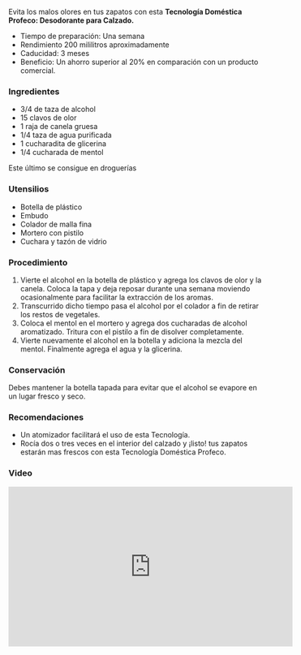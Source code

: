 
Evita los malos olores en tus zapatos con esta **Tecnología Doméstica Profeco: Desodorante para Calzado.**

* Tiempo de preparación: Una semana
* Rendimiento 200 mililitros aproximadamente
* Caducidad: 3 meses
* Beneficio: Un ahorro superior al 20% en comparación con un producto comercial.

### Ingredientes

* 3/4 de taza de alcohol
* 15 clavos de olor
* 1 raja de canela gruesa
* 1/4 taza de agua purificada
* 1 cucharadita de glicerina
* 1/4 cucharada de mentol

Este último se consigue en droguerías

### Utensilios

* Botella de plástico
* Embudo
* Colador de malla fina
* Mortero con pistilo
* Cuchara y tazón de vidrio

### Procedimiento

1. Vierte el alcohol en la botella de plástico y agrega los clavos de olor y la canela. Coloca la tapa y deja reposar durante una semana moviendo ocasionalmente para facilitar la extracción de los aromas.
2. Transcurrido dicho tiempo pasa el alcohol por el colador a fin de retirar los restos de vegetales.
3. Coloca el mentol en el mortero y agrega dos cucharadas de alcohol aromatizado. Tritura con el pistilo a fin de disolver completamente.
4. Vierte nuevamente el alcohol en la botella y adiciona la mezcla del mentol. Finalmente agrega el agua y la glicerina.

### Conservación

Debes mantener la botella tapada para evitar que el alcohol se evapore en un lugar fresco y seco.

### Recomendaciones

* Un atomizador facilitará el uso de esta Tecnología.
* Rocía dos o tres veces en el interior del calzado y ¡listo! tus zapatos estarán mas frescos con esta Tecnología Doméstica Profeco.

### Video

<div class="videowrapper well"><iframe width="560" height="315" src="https://www.youtube.com/embed/gXh-bRs3tLA" frameborder="0" allowfullscreen></iframe></div>
